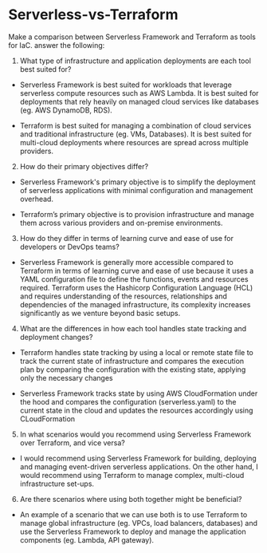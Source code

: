 # Serverless-vs-Terraform

Make a comparison between Serverless Framework and Terraform as tools for IaC. answer the following:

1.  What type of infrastructure and application deployments are each tool best suited for?

- Serverless Framework is best suited for workloads that leverage serverless compute resources such as AWS Lambda. It is best suited for deployments that rely heavily on managed cloud services like databases (eg. AWS DynamoDB, RDS).

- Terraform is best suited for managing a combination of cloud services and traditional infrastructure (eg. VMs, Databases). It is best suited for multi-cloud deployments where resources are spread across multiple providers.
  
2. How do their primary objectives differ?

- Serverless Framework's primary objective is to simplify the deployment of serverless applications with minimal configuration and management overhead.

- Terraform’s primary objective is to provision infrastructure and manage them across various providers and on-premise environments.
  
3. How do they differ in terms of learning curve and ease of use for developers or DevOps teams?

- Serverless Framework is generally more accessible compared to Terraform in terms of learning curve and ease of use because it uses a YAML configuration file to define the functions, events and resources required. Terraform uses the Hashicorp Configuration Language (HCL) and requires understanding of the resources, relationships and dependencies of the managed infrastructure, its complexity increases significantly as we venture beyond basic setups.

4. What are the differences in how each tool handles state tracking and deployment changes?

- Terraform handles state tracking by using a local or remote state file to track the current state of infrastructure and compares the execution plan by comparing the configuration with the existing state, applying only the necessary changes

- Serverless Framework tracks state by using AWS CloudFormation under the hood and compares the configuration (serverless.yaml) to the current state in the cloud and updates the resources accordingly using CLoudFormation

5. In what scenarios would you recommend using Serverless Framework over Terraform, and vice versa?

- I would recommend using Serverless Framework for building, deploying and managing event-driven serverless applications. On the other hand, I would recommend using Terraform to manage complex, multi-cloud infrastructure set-ups.

6. Are there scenarios where using both together might be beneficial?

- An example of a scenario that we can use both is to use Terraform to manage global infrastructure (eg. VPCs, load balancers, databases) and use the Serverless Framework to deploy and manage the application components (eg. Lambda, API gateway).
